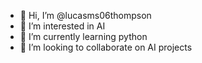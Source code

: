 - 👋 Hi, I’m @lucasms06thompson
- 👀 I’m interested in AI
- 🌱 I’m currently learning python
- 💞️ I’m looking to collaborate on AI projects


<!---
lucasms06thompson/lucasms06thompson is a ✨ special ✨ repository because its `README.md` (this file) appears on your GitHub profile.
You can click the Preview link to take a look at your changes.
--->
